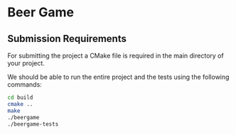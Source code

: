 # Beer Game

## Submission Requirements

For submitting the project a CMake file is required in the main directory of your project.

We should be able to run the entire project and the tests using the following commands:

```bash
cd build
cmake ..
make
./beergame
./beergame-tests
```

